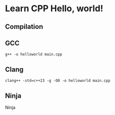 
# Learn CPP Hello, world! #

## Compilation ##

## GCC ##

`g++ -o helloworld main.cpp`

## Clang ##

`clang++ -std=c++23 -g -O0 -o helloworld main.cpp`

## Ninja ##

Ninja

